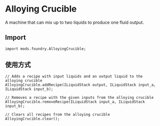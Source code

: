 # Alloying Crucible

A machine that can mix up to two liquids to produce one fluid output.

## Import
```zenscript
import mods.foundry.AlloyingCrucible;
```

## 使用方式
```zenscript
// Adds a recipe with input liquids and an output liquid to the alloying crucible
AlloyingCrucible.addRecipe(ILiquidStack output, ILiquidStack input_a, ILiquidStack input_b);

// Removes a recipe with the given inputs from the alloying crucible
AlloyingCrucible.removeRecipe(ILiquidStack input_a, ILiquidStack input_b);

// Clears all recipes from the alloying crucible
AlloyingCrucible.clear();
```
